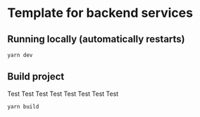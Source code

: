 # Template for backend services

## Running locally (automatically restarts)

```
yarn dev
```

## Build project
Test Test Test Test Test Test Test Test
```
yarn build
```
